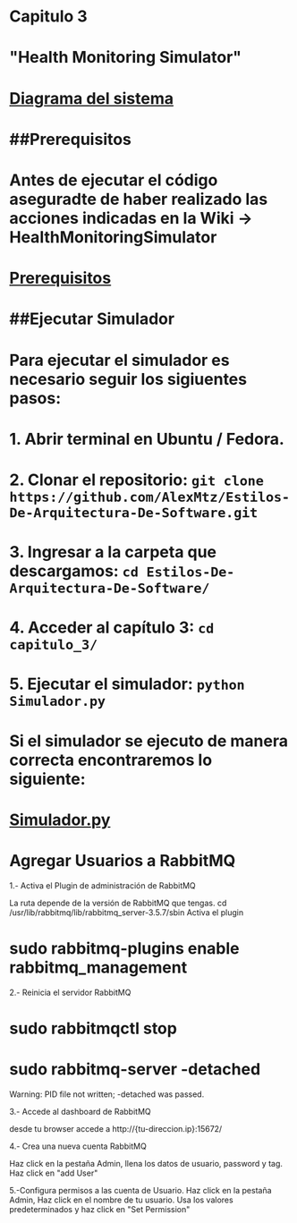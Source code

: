# Capitulo 3

# "Health Monitoring Simulator"
# [Diagrama del sistema](https://drive.google.com/open?id=0B97ZtXzGw-aUX01zVXFDNU9IYnM)

# ##Prerequisitos

# Antes de ejecutar el código aseguradte de haber realizado las acciones indicadas en la Wiki -> HealthMonitoringSimulator
# [Prerequisitos](https://github.com/AlonsoIbarra/Arquitectura-Publica-Suscribe/wiki)
# ##Ejecutar Simulador
# Para ejecutar el simulador es necesario seguir los sigiuentes pasos:
# 1. Abrir terminal en Ubuntu / Fedora.
# 2. Clonar el repositorio:   `git clone https://github.com/AlexMtz/Estilos-De-Arquitectura-De-Software.git`
# 3. Ingresar a la carpeta que descargamos:   `cd Estilos-De-Arquitectura-De-Software/`
# 4. Acceder al capítulo 3:  `cd capitulo_3/`
# 5. Ejecutar el simulador: `python Simulador.py`

# Si el simulador se ejecuto de manera correcta encontraremos lo siguiente:
# [Simulador.py](https://drive.google.com/open?id=0B1FMJsKfgRaPVTZPOWVDWks2eGc)


# Agregar Usuarios a RabbitMQ

1.- Activa el Plugin de administración de RabbitMQ

La ruta depende de la versión de RabbitMQ que tengas.
cd /usr/lib/rabbitmq/lib/rabbitmq_server-3.5.7/sbin
Activa el plugin
# sudo rabbitmq-plugins enable rabbitmq_management

2.- Reinicia el servidor RabbitMQ

# sudo rabbitmqctl stop

# sudo rabbitmq-server -detached
Warning: PID file not written; -detached was passed.

3.- Accede al dashboard de RabbitMQ

desde tu browser accede a http://{tu-direccion.ip}:15672/

4.- Crea una nueva cuenta RabbitMQ

Haz click en la pestaña Admin, llena los datos de usuario, password y tag.
Haz click en "add User"

5.-Configura permisos a las cuenta de Usuario.
Haz click en la pestaña Admin, Haz click en el nombre de tu usuario.
Usa los valores predeterminados y haz click en "Set Permission"


